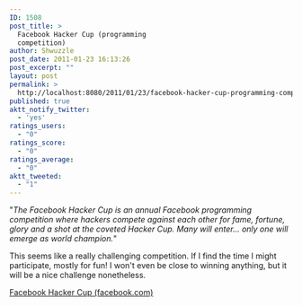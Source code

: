 ```yaml
---
ID: 1508
post_title: >
  Facebook Hacker Cup (programming
  competition)
author: Shwuzzle
post_date: 2011-01-23 16:13:26
post_excerpt: ""
layout: post
permalink: >
  http://localhost:8080/2011/01/23/facebook-hacker-cup-programming-competition/
published: true
aktt_notify_twitter:
  - 'yes'
ratings_users:
  - "0"
ratings_score:
  - "0"
ratings_average:
  - "0"
aktt_tweeted:
  - "1"
---
```

"<em>The Facebook Hacker Cup is an annual Facebook programming competition  where hackers compete against each other for fame, fortune, glory and a  shot at the coveted Hacker Cup. Many will enter... only one will emerge as world champion.</em>"

This seems like a really challenging competition. If I find the time I might participate, mostly for fun! I won't even be close to winning anything, but it will be a nice challenge nonetheless.

<a href="http://www.facebook.com/hackercup?v=wall">Facebook Hacker Cup (facebook.com)</a>